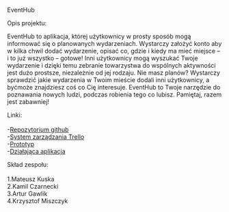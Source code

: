 EventHub

Opis projektu:

EventHub to aplikacja, której użytkownicy w prosty sposób mogą informować się o planowanych wydarzeniach.
Wystarczy założyć konto aby w kilka chwil dodać wydarzenie, opisać co, gdzie i kiedy ma mieć miejsce – i to już wszystko – gotowe! Inni użytkownicy mogą wyszukać Twoje wydarzenie i dzięki temu zebranie towarzystwa do wspólnych aktywności jest dużo prostsze, niezależnie od jej rodzaju. Nie masz planów? Wystarczy sprawdzić jakie wydarzenia w Twoim mieście dodali inni użytkownicy, a byćmoże znajdziesz coś co Cię interesuje.
EventHub to Twoje narzędzie do poznawania nowych ludzi, podczas robienia tego co lubisz. Pamiętaj, razem jest zabawniej!


Linki:
<br>
<br>
-<a href="https://github.com/arturgawlik/EventHub2">Repozytorium github</a>
<br>
-<a href="https://trello.com/b/pLCR6nx2/eventhub">System zarządzania Trello</a>
<br>
-<a href="coś tu będzie">Prototyp</a>
<br>
-<a href="coś tu bedzie">Działająca aplikacja</a>
<br>




Skład zespołu:
<br>
<br>
1.Mateusz Kuska
<br>
2.Kamil Czarnecki
<br>
3.Artur Gawlik
<br>
4.Krzysztof Miszczyk
